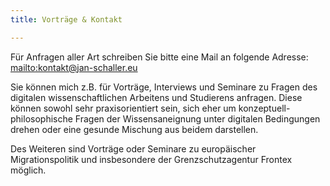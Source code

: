 ```yaml
---
title: Vorträge & Kontakt

---
```


Für Anfragen aller Art schreiben Sie bitte eine Mail an folgende Adresse: <mailto:kontakt@jan-schaller.eu>

Sie können mich z.B. für Vorträge, Interviews und Seminare zu Fragen des digitalen wissenschaftlichen Arbeitens und Studierens anfragen. Diese können sowohl sehr praxisorientiert sein, sich eher um konzeptuell-philosophische Fragen der Wissensaneignung unter digitalen Bedingungen drehen oder eine gesunde Mischung aus beidem darstellen.

Des Weiteren sind Vorträge oder Seminare zu europäischer Migrationspolitik und insbesondere der Grenzschutzagentur Frontex möglich.